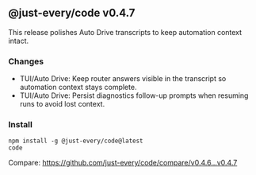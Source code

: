 ## @just-every/code v0.4.7

This release polishes Auto Drive transcripts to keep automation context intact.

### Changes
- TUI/Auto Drive: Keep router answers visible in the transcript so automation context stays complete.
- TUI/Auto Drive: Persist diagnostics follow-up prompts when resuming runs to avoid lost context.

### Install
```
npm install -g @just-every/code@latest
code
```

Compare: https://github.com/just-every/code/compare/v0.4.6...v0.4.7
